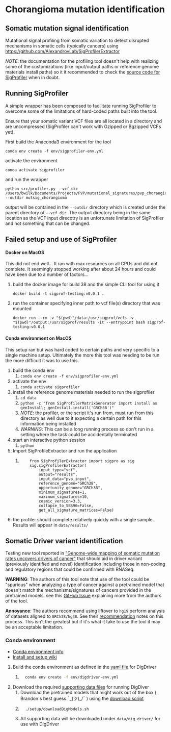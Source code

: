 # Chorangioma mutation identification

## Somatic mutation signal identification

Mutational signal profiling from somatic variation to detect disrupted mechanisms in somatic cells (typically cancers)
using https://github.com/AlexandrovLab/SigProfilerExtractor

_NOTE_: the documentation for the profiling tool doesn't help with realizing some of the customizations (like
input/output paths or reference genome materials install paths) so it it recommended to check the
[source code for SigProfiler](https://github.com/AlexandrovLab/SigProfilerExtractor/blob/master/SigProfilerExtractor/sigpro.py)
when in doubt.

## Running SigProfiler

A simple wrapper has been composed to facilitate running SigProfiler to overcome some of the limitations of hard-coded
paths built into the tool.

Ensure that your somatic variant VCF files are all located in a directory and are uncompressed (SigProfiler can't work
with Gzipped or Bgzipped VCFs yet).

First build the Anaconda3 environment for the tool

```
conda env create -f env/sigprofiler-env.yml
```

activate the environment

```
conda activate sigprofiler
```

and run the wrapper

```
python src/profiler.py --vcf_dir /Users/bwilk/Documents/Projects/PVP/mutational_signatures/pvp_chorangioma --outdir mutsig_chorangioma
```

output will be contained in the `--outdir` directory which is created under the parent directory of `--vcf_dir`. The
output directory being in the same location as the VCF input direcotry is an unfortunate limitation of SigProfiler and
not something that can be changed.

## Failed setup and use of SigProfiler

#### Docker on MacOS

This did not end well... It ran with max resources on all CPUs and did not complete. It seemingly stopped working after
about 24 hours and could have been due to a number of factors...

1. build the docker image for build 38 and the simple CLI tool for using it
    ```
    docker build -t sigprof-testing:v0.0.1 .
    ```
2. run the container specifying inner path to vcf file(s) directory that was mounted
    ```
    docker run --rm -v "$(pwd)"/data:/usr/sigprof/vcfs -v "$(pwd)"/output:/usr/sigprof/results -it --entrypoint bash sigprof-testing:v0.0.1
    ```

#### Conda environment on MacOS

This setup ran but was hard coded to certain paths and very specific to a single machine setup. Ultimately the more this
tool was needing to be run the more difficult it was to use this.

1. build the conda env
    1. `conda env create -f env/sigprofiler-env.yml`
2. activate the env
    1. `conda activate sigprofiler`
3. install the reference genome materials needed to run the sigprofiler
    1. `cd data`
    2. `python -c "from SigProfilerMatrixGenerator import install as genInstall; genInstall.install('GRCh38')"`
    3. _NOTE_: the profiler, or the script it's run from, must run from this directory as well due to it expecting a
       certain path for this information being installed
    4. _WARNING_: This can be a long running process so don't run in a setting where the task could be accidentally
       terminated
4. start an interactive python session
    1. `python`
5. Import SigProfileExtractor and run the application
    1. ```
           from SigProfilerExtractor import sigpro as sig
           sig.sigProfilerExtractor(
               input_type="vcf",
               output="results",
               input_data="pvp_input",
               reference_genome="GRCh38",
               opportunity_genome="GRCh38",
               minimum_signatures=1,
               maximum_signatures=10,
               cosmic_version=3.3,
               collapse_to_SBS96=False,
               get_all_signature_matrices=False)
       ```
6. the profiler should complete relatively quickly with a single sample. Results will appear in `data/results/`

## Somatic Driver variant identification

Testing new tool reported in
["Genome-wide mapping of somatic mutation rates uncovers drivers of cancer"](https://www.nature.com/articles/s41587-022-01353-8)
that should aid in driver variant (previously identified and novel) identification including those in non-coding and
regulatory regions that could be confirmed with RNASeq.

**WARNING**: The authors of this tool note that use of the tool could be "spurious" when analyzing a type of cancer
against a pretrained model that doesn't match the mechanisms/signatures of cancers provided in the pretrained models.
see this [GitHub Issue](https://github.com/maxwellsh/DIGDriver/issues/2#issuecomment-1168689782) explaining more from
the authors of the tool.

**Annoyance**: The authors recommend using liftover to `hg19` perform analysis of datasets aligned to `GRCh38/hg38`. See
their [recommendation](https://github.com/maxwellsh/DIGDriver/issues/2#issuecomment-1168689782) notes on this process.
This isn't the greatest but if it's what it take to use the tool it may be an acceptable limitation.

### Conda environment

-   [Conda environment info](https://anaconda.org/mutation_density/digdriver)
-   [Install and setup wiki](https://github.com/maxwellsh/DIGDriver/wiki)

1. Build the conda environment as defined in the [yaml file](./env/digdriver-env.yml) for DigDriver
    1. ```sh
         conda env create -f env/digdriver-env.yml
       ```
2. Download the required [supporting data files](https://github.com/maxwellsh/DIGDriver/wiki/02:-Data-files) for running
   DigDiver
    1. Download the pretrained models that might work out of the box ( Brandon's best guess ¯\_(ツ)\_/¯ ) using the
       [download script](./setup/downloadDigModels.sh)
    2. ```sh
         ./setup/downloadDigModels.sh
       ```
    3. All supporting data will be downloaded under `data/dig_driver/` for use with DigDriver
